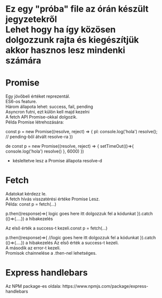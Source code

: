 

<h1> Ez egy "próba" file az órán készült jegyzetekről <br>
Lehet hogy ha így közösen dolgozzunk rajta és kiegészítjük akkor hasznos lesz mindenki számára</h1>

<h1>Promise</h1>
<p>Egy jövőbeli értéket reprezentál.<br>
ES6-os feature.<br>
Három állapota lehet: success, fail, pending<br>
Asyncron futni, ezt külön kell majd kezelni<br>
A fetch API Promise-okkal dolgozik.<br>
Példa Promise létrehozására:

const p = new Promise((resolve, reject) => {
    pl: console.log('hola')
        resolve(); // pending-ből átvált resolve-ra
})

de
const p = new Promise((resolve, reject) => {
   setTimeOut(()=>{
       console.log('hola')
       resolve()
   }, 6000)
})
- késleltetve lesz a Promise állapota resolve-d</p>

<h1>Fetch</h1>
<p>Adatokat kérdezz le. <br> 
A fetch hívás visszatérési értéke Promise Lesz. <br>
Példa:
const p = fetch(...)

p.then((response)=>{
    logic goes here
    itt dolgozzuk fel a kódunkat 
}).catch (()=>{....}) a hibakezelés

Az első érték a success-t kezeli.const p = fetch(...)

p.then((response)=>{
    //logic goes here
    itt dolgozzuk fel a kódunkat 
}).catch (()=>{....}) a hibakezelés
Az első érték a success-t kezeli. <br>
A második az error-t kezeli. <br>
Promisok chainnelése a .then-nel lehetséges.<br>
</p>
<h1>Express handlebars</h1>
<p>Az NPM package-es oldala: https://www.npmjs.com/package/express-handlebars</p>
